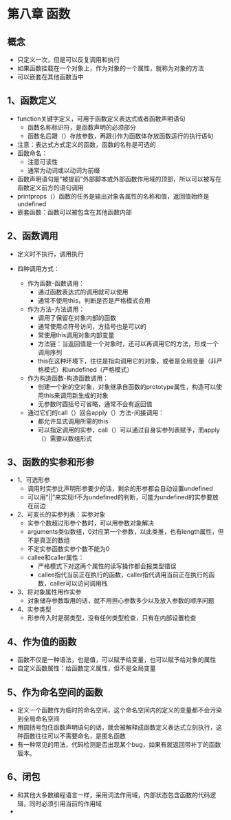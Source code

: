 # 第八章 函数

## 概念

* 只定义一次，但是可以反复调用和执行
* 如果函数挂载在一个对象上，作为对象的一个属性，就称为对象的方法
* 可以嵌套在其他函数当中

## 1、函数定义

* function关键字定义，可用于函数定义表达式或者函数声明语句
  * 函数名称标识符，是函数声明的必须部分
  * 函数名后跟（）存放参数，再跟{}作为函数体存放函数运行的执行语句
* 注意：表达式方式定义的函数，函数的名称是可选的
* 函数命名：
  * 注意可读性
  * 通常为动词或以动词为前缀
* 函数声明语句是“被提前”外部脚本或外部函数作用域的顶部，所以可以被写在函数定义前方的语句调用
* printprops（）函数的任务是输出对象各属性的名称和值，返回值始终是undefined
* 嵌套函数：函数可以被包含在其他函数内部

## 2、函数调用

* 定义时不执行，调用执行

* 四种调用方式：

  * 作为函数-函数调用：
    * 通过函数表达式的调用就可以使用
    * 通常不使用this，判断是否是严格模式会用
  * 作为方法-方法调用：
    * 调用了保留在对象内部的函数
    * 通常使用点符号访问，方括号也是可以的
    * 常使用this调用对象内部变量
    * 方法链：当返回值是一个对象时，还可以再调用它的方法，形成一个调用序列
    * this在这种环境下，往往是指向调用它的对象，或者是全局变量（非严格模式）和undefined（严格模式）
  * 作为构造函数-构造函数调用：
    * 创建一个新的空对象，对象继承自函数的prototype属性，构造可以使用this来调用新生成的对象
    * 无参数时圆括号可省略，通常不会有返回值
  * 通过它们的call（）回合apply（）方法-间接调用：
    * 都允许显式调用所需的this
    * 可以指定调用的实参，call（）可以通过自身实参列表赋予，而apply（）需要以数组形式

  

## 3、函数的实参和形参

* 1、可选形参
  * 调用时实参比声明形参要少的话，剩余的形参都会自动设置undefined
  * 可以用“||”来实现if不为undefined的判断，可能为undefined的实参要放在前边
* 2、可变长的实参列表：实参对象
  * 实参个数超过形参个数时，可以用参数对象解决
  * arguments类似数组，0对应第一个参数，以此类推，也有length属性，但不是真正的数组
  * 不定实参函数实参个数不能为0
  * callee和caller属性：
    * 严格模式下对这两个属性的读写操作都会报类型错误
    * callee指代当前正在执行的函数，caller指代调用当前正在执行的函数，caller可以访问调用栈
* 3、将对象属性用作实参
  * 对象储存参数取用的话，就不用担心参数多少以及放入参数的顺序问题
* 4、实参类型
  * 形参传入时是弱类型，没有任何类型检查，只有在内部设置检查

## 4、作为值的函数

* 函数不仅是一种语法，也是值，可以赋予给变量，也可以赋予给对象的属性
* 自定义函数属性：给函数定义属性，但不是全局变量

## 5、作为命名空间的函数

* 定义一个函数作为临时的命名空间，这个命名空间内的定义的变量都不会污染到全局命名空间
* 用圆括号包住函数声明语句的话，就会被解释成函数定义表达式立刻执行，这种函数往往可以不需要命名，是匿名函数
* 有一种常见的用法，代码检测是否出现某个bug，如果有就返回带补丁的函数版本。

## 6、闭包

* 和其他大多数编程语言一样，采用词法作用域，内部状态包含函数的代码逻辑，同时必须引用当前的作用域
* 

